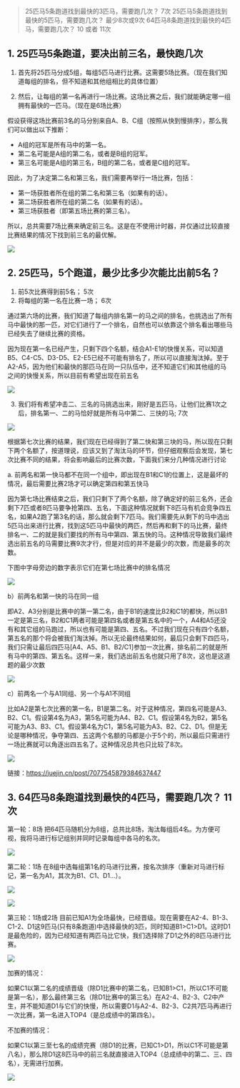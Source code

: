 > 25匹马5条跑道找到最快的3匹马，需要跑几次？ 7次
> 25匹马5条跑道找到最快的5匹马，需要跑几次？ 最少8次或9次
> 64匹马8条跑道找到最快的4匹马，需要跑几次？ 10 或者 11次


## 1. 25匹马5条跑道，要决出前三名，最快跑几次

1. 首先将25匹马分成5组，每组5匹马进行比赛。这需要5场比赛。（现在我们知道每组的排名，但不知道和其他组相比的具体位置）

2. 然后，让每组的第一名再进行一场比赛。这场比赛之后，我们就能确定哪一组拥有最快的一匹马。（现在是6场比赛）

假设获得这场比赛前3名的马分别来自A、B、C组（按照从快到慢排序），那么我们可以做出以下推断：

+ A组的冠军是所有马中的第一名。
+ 第二名可能是A组的第二名，或者是B组的冠军。
+ 第三名可能是A组的第三名，B组的第二名，或者是C组的冠军。

因此，为了决定第二名和第三名，我们需要再举行一场比赛，包括：

+ 第一场获胜者所在组的第二名和第三名（如果有的话）。
+ 第二场获胜者所在组的第二名（如果有的话）。
+ 第三场获胜者（即第五场比赛的第三名）。

所以，总共需要7场比赛来确定前三名。这是在不使用计时器，并仅通过比较直接比赛结果的情况下找到前三名的最优解。

![](./图片/25匹马5赛道.png)

## 2. 25匹马，5个跑道，最少比多少次能比出前5名？

1. 前5次比赛得到前5名； 5次
2. 将每组的第一名在比赛一场； 6次

通过第六场的比赛，我们知道了每组内排名第一的马之间的排名，也挑选出了所有马中最快的那一匹，对它们进行了一个排名，自然也可以依靠这个排名看出哪些马已经失去了继续比赛的资格。

因为现在第一名已经产生，只剩下四个名额，结合A1-E1的快慢关系，可以知道B5、C4-C5、D3-D5、E2-E5已经不可能有排名了，所以可以直接淘汰掉。至于A2-A5，因为他们和最快的那匹马在同一只队伍中，还不知道它们和其他组的马之间的快慢关系，所以目前有希望出现在前五名

![](./图片/25匹马5赛道5-1.png)

3. 我们将有希望冲击二、三名的马挑选出来，刚好是五匹马，让他们比赛1次之后，排名第一、二的马恰好就是所有马中第二、三快的马; 7次

![](./图片/25匹马5赛道5-2.png)

根据第七次比赛的结果，我们现在已经得到了第二快和第三块的马，所以现在只剩下两个名额了，按道理说，应该又到了淘汰马的环节，但仔细观察后会发现，第七次比赛不同的结果，将会影响最后的比赛次数，下面我们来分几种情况进行讨论

a. 前两名和第一快马都不在同一个组中，即出现在B1和C1的位置上，这是最坏的情况，最后需要比赛2场才可以确定第四和第五快马

因为第七场比赛结束之后，我们只剩下了两个名额，除了确定好的前三名外，还会剩下7匹或者8匹马要争抢第四、五名，下面这种情况就剩下8匹马有机会竞争四五名，如果A2跑了第3名的话，那么就会剩下7匹马。我们需要先从剩下的马中选出5匹马出来进行比赛，找到这5匹马中最快的两匹，然后再和剩下的马比赛，最终排名一、二的就是我们要找的所有马中第四、第五快的马。这种情况导致我们最终选出前五名的马需要比赛9次才行，但是对应的并不是最少的次数，而是最多的次数。

下图中字母旁边的数字表示它们在第七场比赛中的排名情况

![](./图片/25匹马5赛道5-3.png)

b）前两名和第一快的马在同一组

即A2、A3分别是比赛中的第一第二名，由于B1的速度比B2和C1的都快，所以B1一定是第三名，B2和C1两者可能是第四名或者是第五名中的一个，A4和A5还没有和其它组的马跑过，所以也有可能是第四、五名。不过我们现在只有四个名额，第五名的那个将会被我们淘汰掉。所以无论最终结果如何，最后只会剩下四匹马，我们只需让最后四匹马[A4、A5、B1、B2/C1]参加一次比赛，排名前二的就是所有马中的第四、第五名。这样一来，我们选出前五名也就只用了8次，这也是这道题的最少次数

![](./图片/25匹马5赛道5-4.png)

c）前两名一个与A1同组、另一个与A1不同组

比如A2是第七次比赛的第一名，B1是第二名。对于这种情况，第四名可能是A3、B2、C1。假设第4名为A3，第5名可能为A4、B2、C1。假设第4名为B2，第5名可能为A3、B3、C1。假设第4名为C1，第5名可能为A3、B2、C2、D1。但是无论是哪种情况，争夺第四、五这两个名额的马都是小于5个的，所以最后只需进行一场比赛就可以角逐出四五名了。这种情况总共也只比较了8次。

![](./图片/25匹马5赛道5-5.png)



链接：https://juejin.cn/post/7077545879384637447

## 3. 64匹马8条跑道找到最快的4匹马，需要跑几次？ 11次

第一轮：8场
把64匹马随机分为8组，总共比8场，淘汰每组后4名。为方便可视，我将马进行标记组别并同时记录每组中各马的名次。

![](./图片/64匹马8赛道4-1.png)

第二轮：1场
在8组中选每组第1名的马进行比赛，按名次排序（重新对马进行标记，第一名为A1，其次为B1、C1、D1…）。

![](./图片/64匹马8赛道4-2.png)

![](./图片/64匹马8赛道4-3.png)

第三轮：1场或2场
目前已知A1为全场最快，已经晋级。现在需要在A2-4、B1-3、C1-2、D1这9匹马(只有8条跑道)中选择最快的3匹，同时知道B1>C1>D1。这时D1是最危险的，因为已经知道有两匹马比它快，我们选择除了D1之外的8匹马进行比赛。

![](./图片/64匹马8赛道4-4.png)

加赛的情况：

如果C1以第二名的成绩晋级（除D1比赛中的第二名，已知B1>C1，所以C1不可能是第一名），那么最终第三名（除D1比赛中的第三名）在A2-4、B2-3、C2中产生，并不能知道D1与它们的快慢，所以需要D1与A2-4、B2-3、C2共7匹马再进行一次比赛，第一名进入TOP4（是总成绩中的第四名）。

不加赛的情况：

如果C1以第三至七名的成绩完赛（除D1的比赛，已知C1>D1，所以C1不可能是第八名），那么除D1这8匹马中的前三名就直接进入TOP4（总成绩中的第二、三、四名），无需进行加赛。

![](./图片/64匹马8赛道4-5.png)


